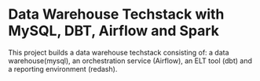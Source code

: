 # Data Warehouse Techstack with MySQL, DBT, Airflow and Spark
This project builds a data warehouse techstack consisting of: a data warehouse(mysql), an orchestration service (Airflow), an ELT tool (dbt) and a reporting environment (redash).

